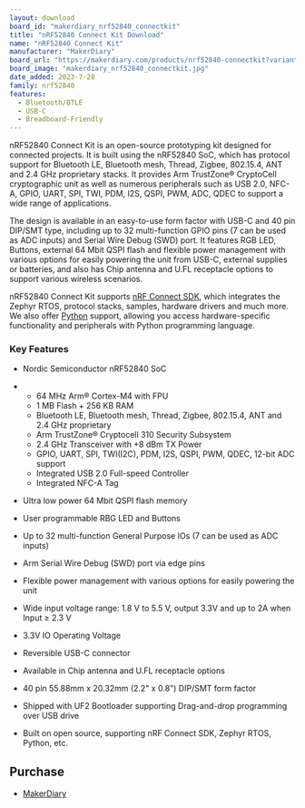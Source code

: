 ```yaml
---
layout: download
board_id: "makerdiary_nrf52840_connectkit"
title: "nRF52840 Connect Kit Download"
name: "nRF52840 Connect Kit"
manufacturer: "MakerDiary"
board_url: "https://makerdiary.com/products/nrf52840-connectkit?variant=43255093035163"
board_image: "makerdiary_nrf52840_connectkit.jpg"
date_added: 2023-7-28
family: nrf52840
features:
  - Bluetooth/BTLE
  - USB-C
  - Breadboard-Friendly
---
```


nRF52840 Connect Kit is an open-source prototyping kit designed for connected projects. It is built using the nRF52840 SoC, which has protocol support for Bluetooth LE, Bluetooth mesh, Thread, Zigbee, 802.15.4, ANT and 2.4 GHz proprietary stacks. It provides Arm TrustZone® CryptoCell cryptographic unit as well as numerous peripherals such as USB 2.0, NFC-A, GPIO, UART, SPI, TWI, PDM, I2S, QSPI, PWM, ADC, QDEC to support a wide range of applications.

The design is available in an easy-to-use form factor with USB-C and 40 pin DIP/SMT type, including up to 32 multi-function GPIO pins (7 can be used as ADC inputs) and Serial Wire Debug (SWD) port. It features RGB LED, Buttons, external 64 Mbit QSPI flash and flexible power management with various options for easily powering the unit from USB-C, external supplies or batteries, and also has Chip antenna and U.FL receptacle options to support various wireless scenarios.

nRF52840 Connect Kit supports [nRF Connect SDK](https://wiki.makerdiary.com/nrf52840-connectkit/guides/ncs/), which integrates the Zephyr RTOS, protocol stacks, samples, hardware drivers and much more. We also offer [Python](https://wiki.makerdiary.com/nrf52840-connectkit/guides/python/) support, allowing you access hardware-specific functionality and peripherals with Python programming language.

### Key Features

- Nordic Semiconductor nRF52840 SoC

- - 64 MHz Arm® Cortex-M4 with FPU
  - 1 MB Flash + 256 KB RAM
  - Bluetooth LE, Bluetooth mesh, Thread, Zigbee, 802.15.4, ANT and 2.4 GHz proprietary
  - Arm TrustZone® Cryptocell 310 Security Subsystem
  - 2.4 GHz Transceiver with +8 dBm TX Power
  - GPIO, UART, SPI, TWI(I2C), PDM, I2S, QSPI, PWM, QDEC, 12-bit ADC support
  - Integrated USB 2.0 Full-speed Controller
  - Integrated NFC-A Tag

- Ultra low power 64 Mbit QSPI flash memory
- User programmable RBG LED and Buttons
- Up to 32 multi-function General Purpose IOs (7 can be used as ADC inputs)
- Arm Serial Wire Debug (SWD) port via edge pins
- Flexible power management with various options for easily powering the unit
- Wide input voltage range: 1.8 V to 5.5 V, output 3.3V and up to 2A when Input ≥ 2.3 V
- 3.3V IO Operating Voltage
- Reversible USB-C connector
- Available in Chip antenna and U.FL receptacle options
- 40 pin 55.88mm x 20.32mm (2.2" x 0.8") DIP/SMT form factor
- Shipped with UF2 Bootloader supporting Drag-and-drop programming over USB drive
- Built on open source, supporting nRF Connect SDK, Zephyr RTOS, Python, etc.

## Purchase
* [MakerDiary](https://makerdiary.com/products/nrf52840-connectkit?variant=43255093035163)
